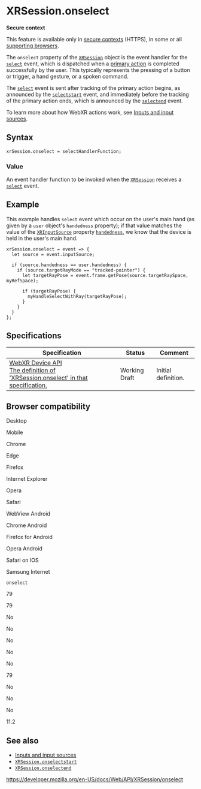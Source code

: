 XRSession.onselect
==================

**Secure context**

This feature is available only in [secure contexts](https://developer.mozilla.org/en-US/docs/Web/Security/Secure_Contexts) (HTTPS), in some or all [supporting browsers](#browser_compatibility).

The `onselect` property of the [`XRSession`](../xrsession) object is the event handler for the [`select`](select_event) event, which is dispatched when a [primary action](en-us/docs/web/api/webxr_device_api/inputs#Primary_actions) is completed successfully by the user. This typically represents the pressing of a button or trigger, a hand gesture, or a spoken command.

The [`select`](select_event) event is sent after tracking of the primary action begins, as announced by the [`selectstart`](selectstart_event) event, and immediately before the tracking of the primary action ends, which is announced by the [`selectend`](selectend_event) event.

To learn more about how WebXR actions work, see [Inputs and input sources](../webxr_device_api/inputs).

Syntax
------

    xrSession.onselect = selectHandlerFunction;

### Value

An event handler function to be invoked when the [`XRSession`](../xrsession) receives a [`select`](select_event) event.

Example
-------

This example handles `select` event which occur on the user's main hand (as given by a `user` object's `handedness` property); if that value matches the value of the [`XRInputSource`](../xrinputsource) property [`handedness`](../xrinputsource/handedness), we know that the device is held in the user's main hand.

    xrSession.onselect = event => {
      let source = event.inputSource;

      if (source.handedness == user.handedness) {
        if (source.targetRayMode == "tracked-pointer") {
          let targetRayPose = event.frame.getPose(source.targetRaySpace, myRefSpace);

          if (targetRayPose) {
            myHandleSelectWithRay(targetRayPose);
          }
        }
      }
    };

Specifications
--------------

<table><thead><tr class="header"><th>Specification</th><th>Status</th><th>Comment</th></tr></thead><tbody><tr class="odd"><td><a href="https://immersive-web.github.io/webxr/#dom-xrsession-onselect">WebXR Device API<br />
<span class="small">The definition of 'XRSession.onselect' in that specification.</span></a></td><td><span class="spec-wd">Working Draft</span></td><td>Initial definition.</td></tr></tbody></table>

Browser compatibility
---------------------

Desktop

Mobile

Chrome

Edge

Firefox

Internet Explorer

Opera

Safari

WebView Android

Chrome Android

Firefox for Android

Opera Android

Safari on IOS

Samsung Internet

`onselect`

79

79

No

No

No

No

No

79

No

No

No

11.2

See also
--------

-   [Inputs and input sources](../webxr_device_api/inputs)
-   [`XRSession.onselectstart`](onselectstart)
-   [`XRSession.onselectend`](onselectend)

<a href="https://developer.mozilla.org/en-US/docs/Web/API/XRSession/onselect" class="_attribution-link">https://developer.mozilla.org/en-US/docs/Web/API/XRSession/onselect</a>

